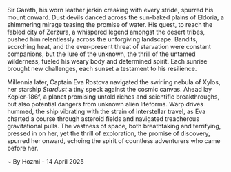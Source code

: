 
Sir Gareth, his worn leather jerkin creaking with every stride, spurred his mount onward.  Dust devils danced across the sun-baked plains of Eldoria, a shimmering mirage teasing the promise of water.  His quest, to reach the fabled city of Zerzura, a whispered legend amongst the desert tribes, pushed him relentlessly across the unforgiving landscape. Bandits, scorching heat, and the ever-present threat of starvation were constant companions, but the lure of the unknown, the thrill of the untamed wilderness, fueled his weary body and determined spirit.  Each sunrise brought new challenges, each sunset a testament to his resilience.


Millennia later, Captain Eva Rostova navigated the swirling nebula of Xylos, her starship *Stardust* a tiny speck against the cosmic canvas.  Ahead lay Kepler-186f, a planet promising untold riches and scientific breakthroughs, but also potential dangers from unknown alien lifeforms.  Warp drives hummed, the ship vibrating with the strain of interstellar travel, as Eva charted a course through asteroid fields and navigated treacherous gravitational pulls.  The vastness of space, both breathtaking and terrifying, pressed in on her, yet the thrill of exploration, the promise of discovery, spurred her onward, echoing the spirit of countless adventurers who came before her.

~ By Hozmi - 14 April 2025
